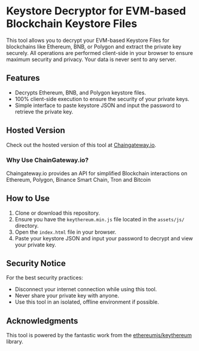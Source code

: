 # Keystore Decryptor for EVM-based Blockchain Keystore Files

This tool allows you to decrypt your EVM-based Keystore Files for blockchains like Ethereum, BNB, or Polygon and extract the private key securely. All operations are performed client-side in your browser to ensure maximum security and privacy. Your data is never sent to any server.

## Features
- Decrypts Ethereum, BNB, and Polygon keystore files.
- 100% client-side execution to ensure the security of your private keys.
- Simple interface to paste keystore JSON and input the password to retrieve the private key.

## Hosted Version
Check out the hosted version of this tool at [Chaingateway.io](https://chaingateway.io/tools/keystore-decryptor/).

### Why Use ChainGateway.io?
Chaingateway.io provides an API for simplified Blockchain interactions on Ethereum, Polygon, Binance Smart Chain, Tron and Bitcoin

## How to Use
1. Clone or download this repository.
2. Ensure you have the `keythereum.min.js` file located in the `assets/js/` directory.
3. Open the `index.html` file in your browser.
4. Paste your keystore JSON and input your password to decrypt and view your private key.

## Security Notice
For the best security practices:
- Disconnect your internet connection while using this tool.
- Never share your private key with anyone.
- Use this tool in an isolated, offline environment if possible.

## Acknowledgments
This tool is powered by the fantastic work from the [ethereumjs/keythereum](https://github.com/ethereumjs/keythereum) library.
